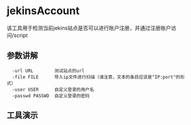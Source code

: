 # jekinsAccount
该工具用于检测当前jekins站点是否可以进行账户注册，并通过注册账户访问/script


## 参数讲解

```
  -url URL        测试站点的url
  -file FILE      导入ip文件进行扫描（请注意，文本的条目应该是"IP:port"的形式）
  -user USER      自定义登录的用户名
  -passwd PASSWD  自定义登录的密码
```

## 工具演示
